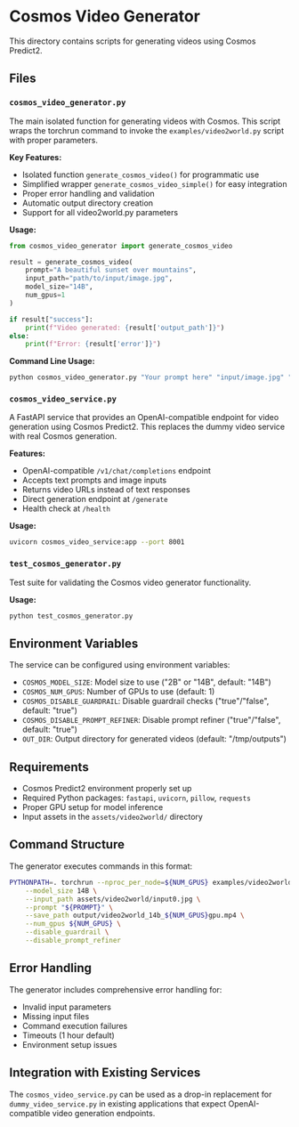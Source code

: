 # Cosmos Video Generator

This directory contains scripts for generating videos using Cosmos Predict2.

## Files

### `cosmos_video_generator.py`
The main isolated function for generating videos with Cosmos. This script wraps the torchrun command to invoke the `examples/video2world.py` script with proper parameters.

**Key Features:**
- Isolated function `generate_cosmos_video()` for programmatic use
- Simplified wrapper `generate_cosmos_video_simple()` for easy integration
- Proper error handling and validation
- Automatic output directory creation
- Support for all video2world.py parameters

**Usage:**
```python
from cosmos_video_generator import generate_cosmos_video

result = generate_cosmos_video(
    prompt="A beautiful sunset over mountains",
    input_path="path/to/input/image.jpg",
    model_size="14B",
    num_gpus=1
)

if result["success"]:
    print(f"Video generated: {result['output_path']}")
else:
    print(f"Error: {result['error']}")
```

**Command Line Usage:**
```bash
python cosmos_video_generator.py "Your prompt here" "input/image.jpg" "output/video.mp4"
```

### `cosmos_video_service.py`
A FastAPI service that provides an OpenAI-compatible endpoint for video generation using Cosmos Predict2. This replaces the dummy video service with real Cosmos generation.

**Features:**
- OpenAI-compatible `/v1/chat/completions` endpoint
- Accepts text prompts and image inputs
- Returns video URLs instead of text responses
- Direct generation endpoint at `/generate`
- Health check at `/health`

**Usage:**
```bash
uvicorn cosmos_video_service:app --port 8001
```

### `test_cosmos_generator.py`
Test suite for validating the Cosmos video generator functionality.

**Usage:**
```bash
python test_cosmos_generator.py
```

## Environment Variables

The service can be configured using environment variables:

- `COSMOS_MODEL_SIZE`: Model size to use ("2B" or "14B", default: "14B")
- `COSMOS_NUM_GPUS`: Number of GPUs to use (default: 1)
- `COSMOS_DISABLE_GUARDRAIL`: Disable guardrail checks ("true"/"false", default: "true")
- `COSMOS_DISABLE_PROMPT_REFINER`: Disable prompt refiner ("true"/"false", default: "true")
- `OUT_DIR`: Output directory for generated videos (default: "/tmp/outputs")

## Requirements

- Cosmos Predict2 environment properly set up
- Required Python packages: `fastapi`, `uvicorn`, `pillow`, `requests`
- Proper GPU setup for model inference
- Input assets in the `assets/video2world/` directory

## Command Structure

The generator executes commands in this format:
```bash
PYTHONPATH=. torchrun --nproc_per_node=${NUM_GPUS} examples/video2world.py \
    --model_size 14B \
    --input_path assets/video2world/input0.jpg \
    --prompt "${PROMPT}" \
    --save_path output/video2world_14b_${NUM_GPUS}gpu.mp4 \
    --num_gpus ${NUM_GPUS} \
    --disable_guardrail \
    --disable_prompt_refiner
```

## Error Handling

The generator includes comprehensive error handling for:
- Invalid input parameters
- Missing input files
- Command execution failures
- Timeouts (1 hour default)
- Environment setup issues

## Integration with Existing Services

The `cosmos_video_service.py` can be used as a drop-in replacement for `dummy_video_service.py` in existing applications that expect OpenAI-compatible video generation endpoints.
